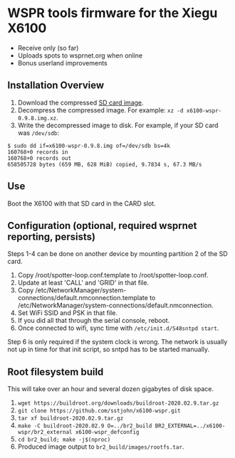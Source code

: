 # WSPR tools firmware for the Xiegu X6100

* Receive only (so far)
* Uploads spots to wsprnet.org when online
* Bonus userland improvements

## Installation Overview

1. Download the compressed [SD card image](https://github.com/sstjohn/x6100-wspr/releases/download/v0.9.8/x6100-wspr-0.9.8.img.xz). 
2. Decompress the compressed image. For example: `xz -d x6100-wspr-0.9.8.img.xz`.
3. Write the decompressed image to disk. For example, if your SD card was `/dev/sdb`:

```
$ sudo dd if=x6100-wspr-0.9.8.img of=/dev/sdb bs=4k
160768+0 records in
160768+0 records out
658505728 bytes (659 MB, 628 MiB) copied, 9.7834 s, 67.3 MB/s
```

## Use

Boot the X6100 with that SD card in the CARD slot.

## Configuration (optional, required wsprnet reporting, persists)

Steps 1-4 can be done on another device by mounting partition 2 of the SD card.

1. Copy /root/spotter-loop.conf.template to /root/spotter-loop.conf.
2. Update at least 'CALL' and 'GRID' in that file.
3. Copy /etc/NetworkManager/system-connections/default.nmconnection.template to /etc/NetworkManager/system-connections/default.nmconnection.
4. Set WiFi SSID and PSK in that file.
5. If you did all that through the serial console, reboot.
6. Once connected to wifi, sync time with `/etc/init.d/S48sntpd start`.

Step 6 is only required if the system clock is wrong. The network is usually not up in time for that init script, so sntpd has to be started manually.

## Root filesystem build

This will take over an hour and several dozen gigabytes of disk space.

1. `wget https://buildroot.org/downloads/buildroot-2020.02.9.tar.gz`
2. `git clone https://github.com/sstjohn/x6100-wspr.git`
3. `tar xf buildroot-2020.02.9.tar.gz`
4. `make -C buildroot-2020.02.9 O=../br2_build BR2_EXTERNAL=../x6100-wspr/br2_external x6100-wspr_defconfig`
5. `cd br2_build; make -j$(nproc)`
6.  Produced image output to `br2_build/images/rootfs.tar`.

